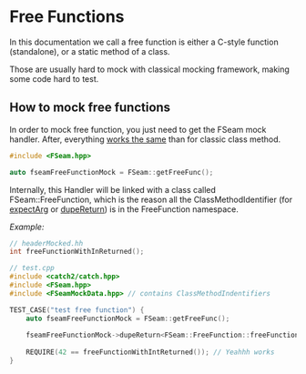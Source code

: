 # Free Functions

In this documentation we call a free function is either a C-style function (standalone), or a static method of a class.

Those are usually hard to mock with classical mocking framework, making some code hard to test.

## How to mock free functions

In order to mock free function, you just need to get the FSeam mock handler. After, everything [works the same](testing.md#verifications) than for classic class method.

```cpp
#include <FSeam.hpp>

auto fseamFreeFunctionMock = FSeam::getFreeFunc();
```

Internally, this Handler will be linked with a class called FSeam::FreeFunction, which is the reason all the ClassMethodIdentifier (for [expectArg](testing.md#argument-expectation) or [dupeReturn](testing.md#dupe-return-values)) is in the FreeFunction namespace.

_Example:_
```cpp
// headerMocked.hh
int freeFunctionWithInReturned();

// test.cpp
#include <catch2/catch.hpp>
#include <FSeam.hpp>
#include <FSeamMockData.hpp> // contains ClassMethodIndentifiers 

TEST_CASE("test free function") {
    auto fseamFreeFunctionMock = FSeam::getFreeFunc();
    
    fseamFreeFunctionMock->dupeReturn<FSeam::FreeFunction::freeFunctionWithIntReturn>(42);
    
    REQUIRE(42 == freeFunctionWithIntReturned()); // Yeahhh works
}

```
